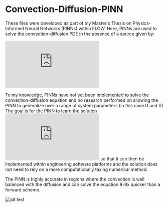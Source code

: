 # Convection-Diffusion-PINN
These files were developed as part of my Master's Thesis on Physics-Informed Neural Networks (PINNs) within FLOW.
Here, PINNs are used to solve the convection-diffusion PDE in the absence of a source given by:

![equation](https://latex.codecogs.com/gif.latex?u_%7Bt%7D%20%3D%20Vu_%7Bx%7D&plus;Du_%7Bxx%7D)


To my knowledge, PINNs have not yet been implemented to solve the convection-diffusion equation and no research performed on allowing the PINN to generalize over a range of system parameters (in this case D and V)
The goal is for the PINN to learn the solution ![equation](https://latex.codecogs.com/gif.latex?NN%28t%2Cx%2CV%2CD%29%20%5Capprox%20u%28t%2Cx%2CV%2CD%29) so that it can then be implemented within engineering software platforms and the solution does not need to rely on a more computationally taxing numerical method. 


The PINN is highly accurate in regions where the convection is well balanced with the diffusion and can solve the equation 8-9x quicker than a forward scheme.

![alt text](https://github.com/[joshuamills98]/[Convection-Diffusion-PINN]/blob/result.png?raw=true)

